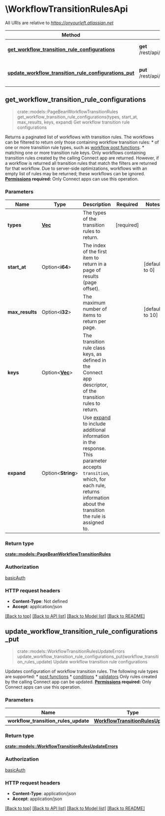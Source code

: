 # \WorkflowTransitionRulesApi

All URIs are relative to *https://onyourleft.atlassian.net*

Method | HTTP request | Description
------------- | ------------- | -------------
[**get_workflow_transition_rule_configurations**](WorkflowTransitionRulesApi.md#get_workflow_transition_rule_configurations) | **get** /rest/api/3/workflow/rule/config | Get workflow transition rule configurations
[**update_workflow_transition_rule_configurations_put**](WorkflowTransitionRulesApi.md#update_workflow_transition_rule_configurations_put) | **put** /rest/api/3/workflow/rule/config | Update workflow transition rule configurations



## get_workflow_transition_rule_configurations

> crate::models::PageBeanWorkflowTransitionRules get_workflow_transition_rule_configurations(types, start_at, max_results, keys, expand)
Get workflow transition rule configurations

Returns a paginated list of workflows with transition rules. The workflows can be filtered to return only those containing workflow transition rules:   *  of one or more transition rule types, such as [workflow post functions](https://developer.atlassian.com/cloud/jira/platform/modules/workflow-post-function/).  *  matching one or more transition rule keys.  Only workflows containing transition rules created by the calling Connect app are returned. However, if a workflow is returned all transition rules that match the filters are returned for that workflow.  Due to server-side optimizations, workflows with an empty list of rules may be returned; these workflows can be ignored.  **[Permissions](#permissions) required:** Only Connect apps can use this operation.

### Parameters


Name | Type | Description  | Required | Notes
------------- | ------------- | ------------- | ------------- | -------------
**types** | [**Vec<String>**](String.md) | The types of the transition rules to return. | [required] |
**start_at** | Option<**i64**> | The index of the first item to return in a page of results (page offset). |  |[default to 0]
**max_results** | Option<**i32**> | The maximum number of items to return per page. |  |[default to 10]
**keys** | Option<[**Vec<String>**](String.md)> | The transition rule class keys, as defined in the Connect app descriptor, of the transition rules to return. |  |
**expand** | Option<**String**> | Use [expand](#expansion) to include additional information in the response. This parameter accepts `transition`, which, for each rule, returns information about the transition the rule is assigned to. |  |

### Return type

[**crate::models::PageBeanWorkflowTransitionRules**](PageBeanWorkflowTransitionRules.md)

### Authorization

[basicAuth](../README.md#basicAuth)

### HTTP request headers

- **Content-Type**: Not defined
- **Accept**: application/json

[[Back to top]](#) [[Back to API list]](../README.md#documentation-for-api-endpoints) [[Back to Model list]](../README.md#documentation-for-models) [[Back to README]](../README.md)


## update_workflow_transition_rule_configurations_put

> crate::models::WorkflowTransitionRulesUpdateErrors update_workflow_transition_rule_configurations_put(workflow_transition_rules_update)
Update workflow transition rule configurations

Updates configuration of workflow transition rules. The following rule types are supported:   *  [post functions](https://developer.atlassian.com/cloud/jira/platform/modules/workflow-post-function/)  *  [conditions](https://developer.atlassian.com/cloud/jira/platform/modules/workflow-condition/)  *  [validators](https://developer.atlassian.com/cloud/jira/platform/modules/workflow-validator/)  Only rules created by the calling Connect app can be updated.  **[Permissions](#permissions) required:** Only Connect apps can use this operation.

### Parameters


Name | Type | Description  | Required | Notes
------------- | ------------- | ------------- | ------------- | -------------
**workflow_transition_rules_update** | [**WorkflowTransitionRulesUpdate**](WorkflowTransitionRulesUpdate.md) |  | [required] |

### Return type

[**crate::models::WorkflowTransitionRulesUpdateErrors**](WorkflowTransitionRulesUpdateErrors.md)

### Authorization

[basicAuth](../README.md#basicAuth)

### HTTP request headers

- **Content-Type**: application/json
- **Accept**: application/json

[[Back to top]](#) [[Back to API list]](../README.md#documentation-for-api-endpoints) [[Back to Model list]](../README.md#documentation-for-models) [[Back to README]](../README.md)

